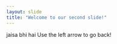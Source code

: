 ```yaml
---
layout: slide
title: "Welcome to our second slide!"
---
```

jaisa bhi hai
Use the left arrow to go back!
